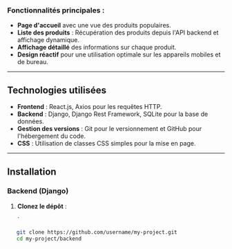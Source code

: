 ### Fonctionnalités principales :
- **Page d'accueil** avec une vue des produits populaires.
- **Liste des produits** : Récupération des produits depuis l'API backend et affichage dynamique.
- **Affichage détaillé** des informations sur chaque produit.
- **Design réactif** pour une utilisation optimale sur les appareils mobiles et de bureau.

---

## Technologies utilisées

- **Frontend** : React.js, Axios pour les requêtes HTTP.
- **Backend** : Django, Django Rest Framework, SQLite pour la base de données.
- **Gestion des versions** : Git pour le versionnement et GitHub pour l'hébergement du code.
- **CSS** : Utilisation de classes CSS simples pour la mise en page.

---



## Installation

### Backend (Django)

1. **Clonez le dépôt** :
   
   `
```bash
   git clone https://github.com/username/my-project.git
   cd my-project/backend
